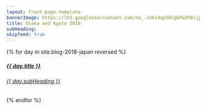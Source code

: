 ```yaml
---
layout: front-page-template
bannerImage: https://lh3.googleusercontent.com/no_-Joks4qa5Hlg6Pw2hbljp1SOGW14h_YJrYXYc1ULaE7w_KVTZ5Ev4Gy1b8HTwDAo-TrHj1AI1kcgeTja9P6peNohKoMPxY5DFqJCYSe-dCZ0QyOChrg6aoxwycwRX5CD27scc9Q=w2400
title: Osaka and Kyoto 2018
subHeading: 
skipfeed: true
---
```


<div class="text-uppercase adventure-list experience">
  {% for day in site.blog-2018-japan reversed %}
    <div class="col-md-6 col-sm-6 animated fadeInUp" data-wow-delay="0.1s" data-wow-duration="1s">
      <a href="{{day.url | prepend: site.baseurl}}">
        <img src="{{ day.bannerImage }}"  alt="" class="img-responsive">
        <div class="overlay-lnk text-uppercase text-center">
          <i class="icon icon-streetsign"></i>
          <h5>{{ day.title }}</h5>
          <h6>{{ day.subHeading }}</h6>
        </div>
      </a>
    </div>
  {% endfor %}
</div>

